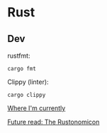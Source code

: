 # Rust

## Dev
rustfmt:
```
cargo fmt
```
Clippy (linter):
```
cargo clippy
```


[Where I'm currently](file:///Users/rtjerngren/.rustup/toolchains/stable-x86_64-apple-darwin/share/doc/rust/html/book/ch16-03-shared-state.html)

[Future read: The Rustonomicon](https://doc.rust-lang.org/stable/nomicon/)
